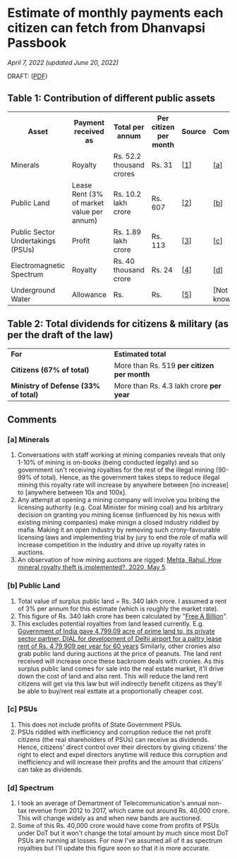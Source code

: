 # Estimate of monthly payments each citizen can fetch from Dhanvapsi Passbook

<i>April 7, 2022 (updated June 20, 2022)</i>

DRAFT: ([PDF](https://drive.google.com/file/d/1J_s0SaUlHkqmfeVkR15leuaebtXhehIf/view))

## Table 1: Contribution of different public assets

<table>
  <tr>
    <th>Asset</th>
    <th>Payment received as</th>
    <th>Total per annum</th>
    <th>Per citizen per month</th>
    <th>Source</th>
    <th>Comments</th>
  </tr>
  <tr>
    <td>Minerals</td>
    <td>Royalty</td>
    <td>Rs. 52.2 thousand crores</td>
    <td>Rs. 31</td>
    <td>[<a href="https://www.facebook.com/groups/179774627122206/posts/502769448156054/">1</a>]</td>
    <td>[<a href="https://vinamrsachdeva.github.io/citizens-dividend/estimate#a-minerals">a</a>]</td>
  </tr>
  <tr>
    <td>Public Land</td>
    <td>Lease Rent (3% of market value per annum)</td>
    <td>Rs. 10.2 lakh crore</td>
    <td>Rs. 607</td>
    <td>[<a href="https://wiki.dhanvapasi.com/index.php/Public_Wealth_Wiki#Land">2</a>]</td>
    <td>[<a href="https://vinamrsachdeva.github.io/citizens-dividend/estimate#b-public-land">b</a>]</td>
  </tr>
  <tr>
    <td>Public Sector Undertakings (PSUs)</td>
    <td>Profit</td>
    <td>Rs. 1.89 lakh crore</td>
    <td>Rs. 113</td>
    <td>[<a href="https://www.timesnownews.com/business-economy/companies/profit-of-psus-surges-over-37-to-rs-1-89-lakh-cr-in-fy21-govt-article-90219227">3</a>]</td>
    <td>[<a href="https://vinamrsachdeva.github.io/citizens-dividend/estimate#c-psus">c</a>]</td>
  </tr>
  <tr>
    <td>Electromagnetic Spectrum</td>
    <td>Royalty</td>
    <td>Rs. 40 thousand crore</td>
    <td>Rs. 24</td>
    <td>[<a href="https://dot.gov.in/reports-statistic/2471">4</a>]</td>
    <td>[<a href="https://vinamrsachdeva.github.io/citizens-dividend/estimate#d-spectrum">d</a>]</td>
  </tr>
  <tr>
    <td>Underground Water</td>
    <td>Allowance</td>
    <td>Rs. </td>
    <td>Rs. </td>
    <td>[<a href="https://www.rahulmehta.com/eas01.htm">5</a>]</td>
    <td>[Not known.]</td>
  </tr>
 </table>

## Table 2: Total dividends for citizens & military (as per the draft of the law)
 <table>
  <tr>
    <td><b>For</b></td>
    <td><b>Estimated total</b></td>
  </tr>
  <tr>
    <td><b>Citizens (67% of total)</b></td>
    <td>More than Rs. 519 <b>per citizen per month</b></td>
  </tr>
  <tr>
    <td><b>Ministry of Defense (33% of total)</b></td>
    <td>More than Rs. 4.3 lakh crore <b>per year</b></td>
  </tr>
</table>

## Comments

### [a] Minerals

1. Conversations with staff working at mining companies reveals that only 1-10% of mining is on-books (being conducted legally) and so government isn't receiving royalties for the rest of the illegal mining (90-99% of total). Hence, as the government takes steps to reduce illegal mining this royalty rate will increase by anywhere between [no increase] to [anywhere between 10x and 100x].
2. Any attempt at opening a mining company will involve you bribing the licensing authority (e.g. Coal Minister for mining coal) and his arbitrary decision on granting you mining license (influenced by his nexus with existing mining companies) make minign a closed industry riddled by mafia. Making it an open industry by removing such crony-favourable licensing laws and implementing trial by jury to end the role of mafia will increase competition in the industry and drive up royalty rates in auctions.
3. An observation of how mining auctions are rigged: <a href="https://www.facebook.com/mehtarahulc/posts/pfbid022LcaSvhXHChPqyEqb6JThKMKceL3VYtSmqEaTdE6Ghd4Hck87gJUhrmhxCtZzXEDl">Mehta, Rahul. How mineral royalty theft is implemented?. 2020, May 5</a>.

### [b] Public Land

1. Total value of surplus public land = Rs. 340 lakh crore. I assumed a rent of 3% per annum for this estimate (which is roughly the market rate).
2. This figure of Rs. 340 lakh crore has been calculated by "<a href="https://www.zaubacorp.com/company/FREE-A-BILLION-PRIVATE-LIMITED/U72900MH2012PTC226614">Free A Billion</a>".
3. This excludes potential  royalties from land leased currently. E.g. <a href="https://www.indiatoday.in/india/north/story/delhi-airport-land-deal-scam-cag-aviation-ministry-103088-2012-05-23">Government of India gave 4,799.09 acre of prime land to, its private sector partner, DIAL for development of Delhi airport for a paltry lease rent of Rs. 4,79,909 per year for 60 years</a> Similarly, other cronies also grab public land during auctions at the price of peanuts. The land rent received will increase once these backroom deals with cronies. As this surplus public land comes for sale into the real estate market, it'll drive down the cost of land and also rent. This will reduce the land rent citizens will get via this law but will indirectly benefit citizens as they'll be able to buy/rent real esttate at a proportionally cheaper cost.

### [c] PSUs

1. This does not include profits of State Government PSUs.
2. PSUs riddled with inefficiency and corruption reduce the net profit citizens (the real shareholders of PSUs) can receive as dividends. Hence, citizens' direct control over their directors by giving citizens' the right to elect and expel directors anytime will reduce this corruption and inefficiency and will increase their profits and the amount that citizens' can take as dividends.

### [d] Spectrum

1. I took an average of Demartment of Telecommunication's annual non-tax revenue from 2012 to 2017, which came out around Rs. 40,000 crore. This will change widely as and when new bands are auctioned.
2. Some of this Rs. 40,000 crore would have come from profits of PSUs under DoT but it won't change the total amount by much since most DoT PSUs are running at losses. For now I've assumed all of it as spectrum royalties but I'll update this figure soon so that it is more accurate.
